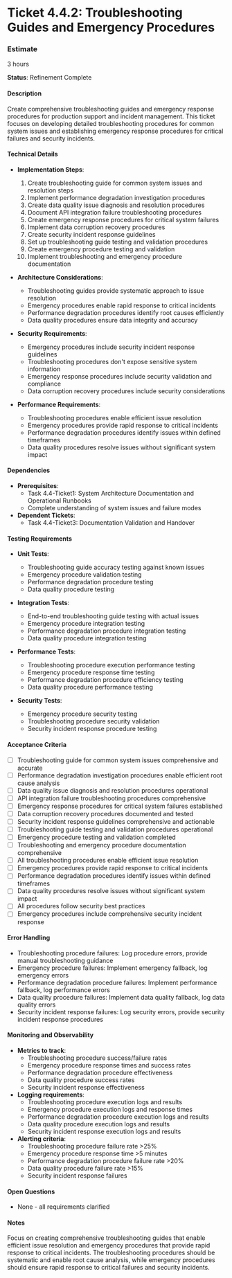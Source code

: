 # Ticket 4.4.2: Troubleshooting Guides and Emergency Procedures

### Estimate
3 hours

**Status**: Refinement Complete

#### Description
Create comprehensive troubleshooting guides and emergency response procedures for production support and incident management. This ticket focuses on developing detailed troubleshooting procedures for common system issues and establishing emergency response procedures for critical failures and security incidents.

#### Technical Details
- **Implementation Steps**:
  1. Create troubleshooting guide for common system issues and resolution steps
  2. Implement performance degradation investigation procedures
  3. Create data quality issue diagnosis and resolution procedures
  4. Document API integration failure troubleshooting procedures
  5. Create emergency response procedures for critical system failures
  6. Implement data corruption recovery procedures
  7. Create security incident response guidelines
  8. Set up troubleshooting guide testing and validation procedures
  9. Create emergency procedure testing and validation
  10. Implement troubleshooting and emergency procedure documentation

- **Architecture Considerations**:
  - Troubleshooting guides provide systematic approach to issue resolution
  - Emergency procedures enable rapid response to critical incidents
  - Performance degradation procedures identify root causes efficiently
  - Data quality procedures ensure data integrity and accuracy

- **Security Requirements**:
  - Emergency procedures include security incident response guidelines
  - Troubleshooting procedures don't expose sensitive system information
  - Emergency response procedures include security validation and compliance
  - Data corruption recovery procedures include security considerations

- **Performance Requirements**:
  - Troubleshooting procedures enable efficient issue resolution
  - Emergency procedures provide rapid response to critical incidents
  - Performance degradation procedures identify issues within defined timeframes
  - Data quality procedures resolve issues without significant system impact

#### Dependencies
- **Prerequisites**:
  - Task 4.4-Ticket1: System Architecture Documentation and Operational Runbooks
  - Complete understanding of system issues and failure modes
- **Dependent Tickets**:
  - Task 4.4-Ticket3: Documentation Validation and Handover

#### Testing Requirements
- **Unit Tests**:
  - Troubleshooting guide accuracy testing against known issues
  - Emergency procedure validation testing
  - Performance degradation procedure testing
  - Data quality procedure testing

- **Integration Tests**:
  - End-to-end troubleshooting guide testing with actual issues
  - Emergency procedure integration testing
  - Performance degradation procedure integration testing
  - Data quality procedure integration testing

- **Performance Tests**:
  - Troubleshooting procedure execution performance testing
  - Emergency procedure response time testing
  - Performance degradation procedure efficiency testing
  - Data quality procedure performance testing

- **Security Tests**:
  - Emergency procedure security testing
  - Troubleshooting procedure security validation
  - Security incident response procedure testing

#### Acceptance Criteria
- [ ] Troubleshooting guide for common system issues comprehensive and accurate
- [ ] Performance degradation investigation procedures enable efficient root cause analysis
- [ ] Data quality issue diagnosis and resolution procedures operational
- [ ] API integration failure troubleshooting procedures comprehensive
- [ ] Emergency response procedures for critical system failures established
- [ ] Data corruption recovery procedures documented and tested
- [ ] Security incident response guidelines comprehensive and actionable
- [ ] Troubleshooting guide testing and validation procedures operational
- [ ] Emergency procedure testing and validation completed
- [ ] Troubleshooting and emergency procedure documentation comprehensive
- [ ] All troubleshooting procedures enable efficient issue resolution
- [ ] Emergency procedures provide rapid response to critical incidents
- [ ] Performance degradation procedures identify issues within defined timeframes
- [ ] Data quality procedures resolve issues without significant system impact
- [ ] All procedures follow security best practices
- [ ] Emergency procedures include comprehensive security incident response

#### Error Handling
- Troubleshooting procedure failures: Log procedure errors, provide manual troubleshooting guidance
- Emergency procedure failures: Implement emergency fallback, log emergency errors
- Performance degradation procedure failures: Implement performance fallback, log performance errors
- Data quality procedure failures: Implement data quality fallback, log data quality errors
- Security incident response failures: Log security errors, provide security incident response procedures

#### Monitoring and Observability
- **Metrics to track**:
  - Troubleshooting procedure success/failure rates
  - Emergency procedure response times and success rates
  - Performance degradation procedure effectiveness
  - Data quality procedure success rates
  - Security incident response effectiveness
- **Logging requirements**:
  - Troubleshooting procedure execution logs and results
  - Emergency procedure execution logs and response times
  - Performance degradation procedure execution logs and results
  - Data quality procedure execution logs and results
  - Security incident response execution logs and results
- **Alerting criteria**:
  - Troubleshooting procedure failure rate >25%
  - Emergency procedure response time >5 minutes
  - Performance degradation procedure failure rate >20%
  - Data quality procedure failure rate >15%
  - Security incident response failures

#### Open Questions
- None - all requirements clarified

#### Notes
Focus on creating comprehensive troubleshooting guides that enable efficient issue resolution and emergency procedures that provide rapid response to critical incidents. The troubleshooting procedures should be systematic and enable root cause analysis, while emergency procedures should ensure rapid response to critical failures and security incidents. 